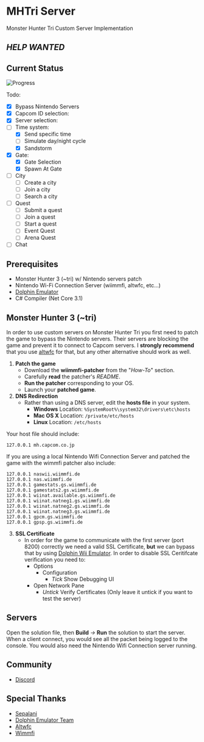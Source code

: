 # MHTri Server
Monster Hunter Tri Custom Server Implementation
## *HELP WANTED*

Current Status
--------------
![Progress](https://i.imgur.com/t4Xpfnt.gif)

Todo:
- [x] Bypass Nintendo Servers
- [x] Capcom ID selection:
- [x] Server selection:
- [ ] Time system:
  - [X] Send specific time
  - [ ] Simulate day/night cycle
  - [x] Sandstorm
- [X] Gate:
  - [X] Gate Selection
  - [X] Spawn At Gate
- [ ] City 
  - [ ] Create a city
  - [ ] Join a city
  - [ ] Search a city
- [ ] Quest
  - [ ] Submit a quest
  - [ ] Join a quest
  - [ ] Start a quest
  - [ ] Event Quest
  - [ ] Arena Quest
- [ ] Chat

Prerequisites
-------------
 * Monster Hunter 3 (~tri) w/ Nintendo servers patch
 * Nintendo Wi-Fi Connection Server (wiimmfi, altwfc, etc...)
 * [Dolphin Emulator](https://github.com/dolphin-emu/dolphin)
 * C# Compiler (Net Core 3.1)

Monster Hunter 3 (~tri)
-----------------------
In order to use custom servers on Monster Hunter Tri you first need to patch the game to bypass the Nintendo servers. Their servers are blocking the game and prevent it to connect to Capcom servers. I **strongly recommend** that you use [altwfc](https://github.com/polaris-/dwc_network_server_emulator) for that, but any other alternative should work as well.

1. **Patch the game**
   * Download the **wiimmfi-patcher** from the "*How-To*" section.
   * Carefully **read** the patcher's *README*.
   * **Run the patcher** corresponding to your OS.
   * Launch your **patched game**.
2. **DNS Redirection**
   * Rather than using a DNS server, edit the **hosts file** in your system.
      * **Windows** Location: ```%SystemRoot%\system32\drivers\etc\hosts```
      * **Mac OS X** Location: ```/private/etc/hosts```
      * **Linux** Location: ```/etc/hosts```

Your host file should include:
```
127.0.0.1 mh.capcom.co.jp
``` 
If you are using a local Nintendo Wifi Connection Server and patched the game with the wimmfi patcher also include:
```
127.0.0.1 naswii.wiimmfi.de
127.0.0.1 nas.wiimmfi.de
127.0.0.1 gamestats.gs.wiimmfi.de
127.0.0.1 gamestats2.gs.wiimmfi.de
127.0.0.1 wiinat.available.gs.wiimmfi.de
127.0.0.1 wiinat.natneg1.gs.wiimmfi.de
127.0.0.1 wiinat.natneg2.gs.wiimmfi.de
127.0.0.1 wiinat.natneg3.gs.wiimmfi.de
127.0.0.1 gpcm.gs.wiimmfi.de
127.0.0.1 gpsp.gs.wiimmfi.de 
```
3. **SSL Certificate**
   * In order for the game to communicate with the first server (port 8200) correctly we need a valid SSL Certificate, **but** we can bypass that by using [Dolphin Wii Emulator](https://github.com/dolphin-emu/dolphin). In order to disable SSL Ceritifcate verification you need to:
     * Options
       * Configuration
         * *Tick* Show Debugging UI
     * Open Network Pane
       * *Untick* Verify Certificates (Only leave it untick if you want to test the server)

Servers
-----------
Open the solution file, then **Build** *->* **Run** the solution to start the server. When a client connect, you would see all the packet being logged to the console. You would also need the Nintendo Wifi Connection server running.

Community
-----------

- [Discord](https://discord.gg/rP55eE24QC)

Special Thanks
-----------
- [Sepalani](https://github.com/sepalani)
- [Dolphin Emulator Team](https://github.com/orgs/dolphin-emu/people)
- [Altwfc](https://github.com/barronwaffles/dwc_network_server_emulator)
- [Wimmfi](https://wiimmfi.de/)